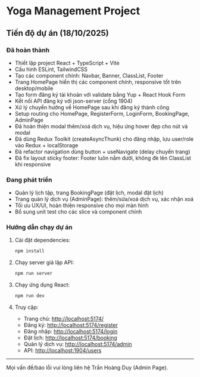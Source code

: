 
# Yoga Management Project

## Tiến độ dự án (18/10/2025)

### Đã hoàn thành

- Thiết lập project React + TypeScript + Vite
- Cấu hình ESLint, TailwindCSS
- Tạo các component chính: Navbar, Banner, ClassList, Footer
- Trang HomePage hiển thị các component chính, responsive tốt trên desktop/mobile
- Tạo form đăng ký tài khoản với validate bằng Yup + React Hook Form
- Kết nối API đăng ký với json-server (cổng 1904)
- Xử lý chuyển hướng về HomePage sau khi đăng ký thành công
- Setup routing cho HomePage, RegisterForm, LoginForm, BookingPage, AdminPage
- Đã hoàn thiện modal thêm/xoá dịch vụ, hiệu ứng hover đẹp cho nút và modal
- Đã dùng Redux Toolkit (createAsyncThunk) cho đăng nhập, lưu user/role vào Redux + localStorage
- Đã refactor navigation dùng button + useNavigate (delay chuyển trang)
- Đã fix layout sticky footer: Footer luôn nằm dưới, không đè lên ClassList khi responsive

### Đang phát triển

- Quản lý lịch tập, trang BookingPage (đặt lịch, modal đặt lịch)
- Trang quản lý dịch vụ (AdminPage): thêm/sửa/xoá dịch vụ, xác nhận xoá
- Tối ưu UX/UI, hoàn thiện responsive cho mọi màn hình
- Bổ sung unit test cho các slice và component chính

### Hướng dẫn chạy dự án

1. Cài đặt dependencies:

   ```powershell
   npm install
   ```

2. Chạy server giả lập API:

   ```powershell
   npm run server
   ```

3. Chạy ứng dụng React:

   ```powershell
   npm run dev
   ```

4. Truy cập:
   - Trang chủ: <http://localhost:5174/>
   - Đăng ký: <http://localhost:5174/register>
   - Đăng nhập: <http://localhost:5174/login>
   - Đặt lịch: <http://localhost:5174/booking>
   - Quản lý dịch vụ: <http://localhost:5174/admin>
   - API: <http://localhost:1904/users>

---
Mọi vấn đề/báo lỗi vui lòng liên hệ Trần Hoàng Duy (Admin Page).
